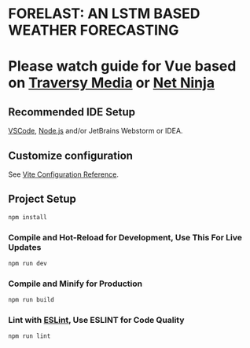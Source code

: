 # FORELAST: AN LSTM BASED WEATHER FORECASTING



# Please watch guide for Vue based on [Traversy Media](https://www.youtube.com/watch?v=VeNfHj6MhgA) or [Net Ninja](https://www.youtube.com/playlist?list=PL4cUxeGkcC9hYYGbV60Vq3IXYNfDk8At1)

## Recommended IDE Setup

[VSCode](https://code.visualstudio.com/), [Node.js](https://nodejs.org/en) and/or JetBrains Webstorm or IDEA.

## Customize configuration

See [Vite Configuration Reference](https://vite.dev/config/).

## Project Setup

```sh
npm install
```

### Compile and Hot-Reload for Development, Use This For Live Updates

```sh
npm run dev
```

### Compile and Minify for Production

```sh
npm run build
```

### Lint with [ESLint](https://eslint.org/), Use ESLINT for Code Quality

```sh
npm run lint
```
